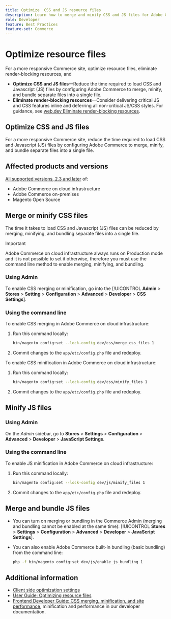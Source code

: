 ```yaml
---
title: Optimize  CSS and JS resource files
description: Learn how to merge and minify CSS and JS files for Adobe Commerce projects using the Admin or command line.
role: Developer
feature: Best Practices
feature-set: Commerce
---
```



# Optimize resource files

For a more responsive Commerce site, optimize resource files, eliminate render-blocking resources, and 

- **Optimize CSS and JS files**—Reduce the time required to load CSS and Javascript (JS) files by configuring Adobe Commerce to merge, minify, and bundle separate files into a single file.
- **Eliminate render-blocking resources**—Consider delivering critical JS and CSS features inline and deferring all non-critical JS/CSS styles. For guidance, see [web.dev Eliminate render-blocking resources](https://web.dev/render-blocking-resources/).

## Optimize CSS and JS files

For a more responsive Commerce site, reduce the time required to load CSS and Javascript (JS) files by configuring Adobe Commerce to merge, minify, and bundle separate files into a single file.

## Affected products and versions

[All supported versions, 2.3 and later](../../../release/versions.md) of:

* Adobe Commerce on cloud infrastructure
* Adobe Commerce on-premises
* Magento Open Source

## Merge or minify CSS files

The time it takes to load CSS and Javascript (JS) files can be reduced by merging, minifying, and bundling separate files into a single file.

>[!IMPORTANT] 
>
>Adobe Commerce on cloud infrastructure always runs on Production mode and it is not possible to set it otherwise, therefore you must use the command line method to enable merging, minifying, and bundling.

### Using Admin

To enable CSS merging or minification, go into the [!UICONTROL **Admin** > **Stores** > **Setting** > **Configuration** > **Advanced** > **Developer** > **CSS Settings**].

### Using the command line

To enable CSS merging in Adobe Commerce on cloud infrastructure:

1. Run this command locally:

   ```bash
   bin/magento config:set --lock-config dev/css/merge_css_files 1
   ```

1. Commit changes to the `app/etc/config.php` file and redeploy.

To enable CSS minification in Adobe Commerce on cloud infrastructure:

1. Run this command locally:

   ```bash
   bin/magento config:set --lock-config dev/css/minify_files 1
   ```

1. Commit changes to the `app/etc/config.php` file and redeploy.

## Minify JS files

### Using Admin

On the *Admin* sidebar, go to **Stores** > **Settings** > **Configuration** > **Advanced** > **Developer** > **JavaScript Settings**.

### Using the command line

To enable JS minification in Adobe Commerce on cloud infrastructure:

1. Run this command locally:

   ```bash
   bin/magento config:set --lock-config dev/js/minify_files 1
   ```

1. Commit changes to the `app/etc/config.php` file and redeploy.

## Merge and bundle JS files

* You can turn on merging or bundling in the Commerce Admin (merging and bundling cannot be enabled at the same time): [!UICONTROL **Stores** > **Settings** > **Configuration** > **Advanced** > **Developer** > **JavaScript Settings**].
* You can also enable Adobe Commerce built-in bundling (basic bundling) from the command line:

   ```bash
   php -f bin/magento config:set dev/js/enable_js_bundling 1
   ```

## Additional information

- [Client side optimization settings](../../../performance/configuration.md#client-side-optimization-settings)
- [User Guide: Optimizing resource files](https://docs.magento.com/user-guide/system/file-optimization.html)
- [Frontend Developer Guide: CSS merging, minification, and site performance](https://developer.adobe.com/commerce/frontend-core/guide/css//#css-merging-minification-and-performance), minification and performance in our developer documentation.
